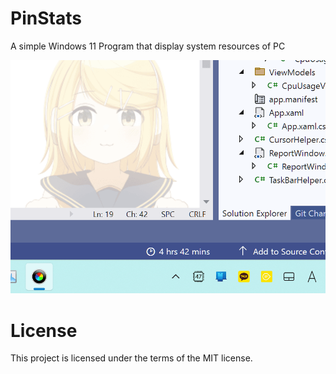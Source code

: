 # PinStats
A simple Windows 11 Program that display system resources of PC

![showcase](https://raw.githubusercontent.com/airtaxi/PinStats/master/PinStatsShowcase.gif)

# License
This project is licensed under the terms of the MIT license.
